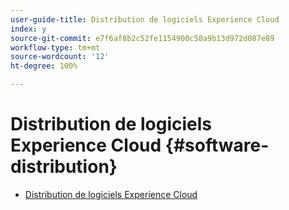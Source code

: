 ```yaml
---
user-guide-title: Distribution de logiciels Experience Cloud
index: y
source-git-commit: e7f6af8b2c52fe1154900c58a9b13d972d087e89
workflow-type: tm+mt
source-wordcount: '12'
ht-degree: 100%

---
```



# Distribution de logiciels Experience Cloud {#software-distribution}

+ [Distribution de logiciels Experience Cloud](home.md)
